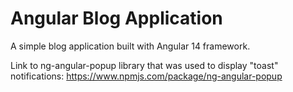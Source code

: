 # Angular Blog Application
A simple blog application built with Angular 14 framework.

Link to ng-angular-popup library that was used to display "toast" notifications: https://www.npmjs.com/package/ng-angular-popup
